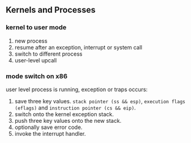 ## Kernels and Processes

### kernel to user mode

1. new process
2. resume after an exception, interrupt or system call
3. switch to different process
4. user-level upcall

### mode switch on x86

user level process is running, exception or traps occurs:

1. save three key values. `stack pointer (ss && esp)`, `execution flags (eflags)` and `instruction pointer (cs && eip)`.
2. switch onto the kernel exception stack.
3. push three key values onto the new stack.
4. optionally save error code.
5. invoke the interrupt handler.
